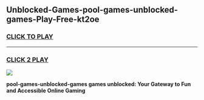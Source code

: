 
## Unblocked-Games-pool-games-unblocked-games-Play-Free-kt2oe
<h3>
<a href="https://premium76.site?title=pool-games-unblocked-games&ref=17A">CLICK TO PLAY</a></h3>
<hr>

<h3>
<a href="https://premium76.site?title=pool-games-unblocked-games&ref=17A">CLICK 2 PLAY</a>
  
</h3>

<a href="https://premium76.site?title=pool-games-unblocked-games&ref=17A"><img src="https://clearcache.store/games.png"></a>


**pool-games-unblocked-games games unblocked: Your Gateway to Fun and Accessible Online Gaming**
